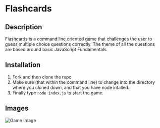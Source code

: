 # Flashcards

## Description
Flashcards is a command line oriented game that challenges the user to guess multiple choice questions correctly. The theme of all the questions are based around basic JavaScript Fundamentals. 

## Installation
1. Fork and then clone the repo
2. Make sure (that within the command line) to change into the directory where you cloned down, and that you have node intalled..
3. Finally type `node index.js` to start the game.

## Images

![Game Image](https://media.giphy.com/media/9xpLpbbgMcZRGqN7ct/giphy.gif)
